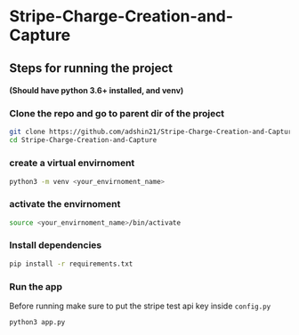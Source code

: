 # Stripe-Charge-Creation-and-Capture

## Steps for running the project

#### (Should have python 3.6+ installed, and venv)


### Clone the repo and go to parent dir of the project
```bash
git clone https://github.com/adshin21/Stripe-Charge-Creation-and-Capture.git
cd Stripe-Charge-Creation-and-Capture
```

### create a virtual envirnoment

```bash
python3 -m venv <your_envirnoment_name>
```

### activate the envirnoment

```bash
source <your_envirnoment_name>/bin/activate
```

### Install dependencies

```bash
pip install -r requirements.txt
```

### Run the app

Before running make sure to put the stripe test api key inside `config.py`
```bash
python3 app.py
```